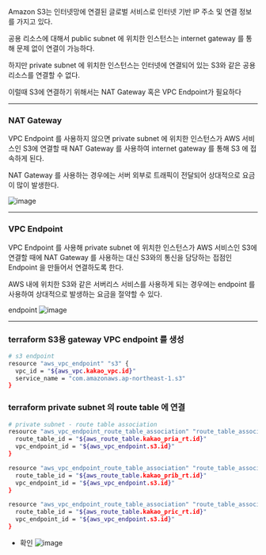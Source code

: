 Amazon S3는 인터넷망에 연결된 글로벌 서비스로 인터넷 기반 IP 주소 및 연결 정보를 가지고 있다.

공용 리소스에 대해서 public subnet 에 위치한 인스턴스는 internet gateway 를 통해 문제 없이 연결이 가능하다.

하지만 private subnet 에 위치한 인스턴스는 인터넷에 연결되어 있는 S3와 같은 공용 리소스를 연결할 수 없다.

이럴때 S3에 연결하기 위해서는 NAT Gateway 혹은 VPC Endpoint가 필요하다

---
### NAT Gateway

VPC Endpoint 를 사용하지 않으면  private subnet 에 위치한 인스턴스가 AWS 서비스인 S3에 연결할 때 NAT Gateway 를 사용하여 internet gateway 를 통해 S3 에 접속하게 된다. 

NAT Gateway 를 사용하는 경우에는 서버 외부로 트래픽이 전달되어 상대적으로 요금이 많이 발생한다.

![image](https://user-images.githubusercontent.com/72699541/201563413-a0a3d2ef-9428-4737-b335-06c935d3470a.png)

---

### VPC Endpoint

VPC Endpoint 를 사용해 private subnet 에 위치한 인스턴스가 AWS 서비스인 S3에 연결할 때에 NAT Gateway 를 사용하는 대신 S3와의 통신을 담당하는 접점인 Endpoint 을 만들어서 연결하도록 한다.

AWS 내에 위치한 S3와 같은 서버리스 서비스를 사용하게 되는 경우에는 endpoint 를 사용하여 상대적으로 발생하는 요금을 절약할 수 있다.

endpoint
![image](https://user-images.githubusercontent.com/72699541/201563905-77c95b5d-730d-4aa6-8db6-a47b086ff7b0.png)


---


### terraform S3용 gateway VPC endpoint 를 생성

```bash
# s3 endpoint
resource "aws_vpc_endpoint" "s3" {
  vpc_id = "${aws_vpc.kakao_vpc.id}"
  service_name = "com.amazonaws.ap-northeast-1.s3"
}
```

### terraform private subnet 의 route table 에 연결

```bash
# private subnet - route table association
resource "aws_vpc_endpoint_route_table_association" "route_table_association_a" {
  route_table_id = "${aws_route_table.kakao_pria_rt.id}"
  vpc_endpoint_id = "${aws_vpc_endpoint.s3.id}"
}

resource "aws_vpc_endpoint_route_table_association" "route_table_association_b" {
  route_table_id = "${aws_route_table.kakao_prib_rt.id}"
  vpc_endpoint_id = "${aws_vpc_endpoint.s3.id}"
}

resource "aws_vpc_endpoint_route_table_association" "route_table_association_c" {
  route_table_id = "${aws_route_table.kakao_pric_rt.id}"
  vpc_endpoint_id = "${aws_vpc_endpoint.s3.id}"
}
```

- 확인
![image](https://user-images.githubusercontent.com/72699541/201561969-2560a990-90b2-4e6c-a06e-644891d2dbd8.png)
